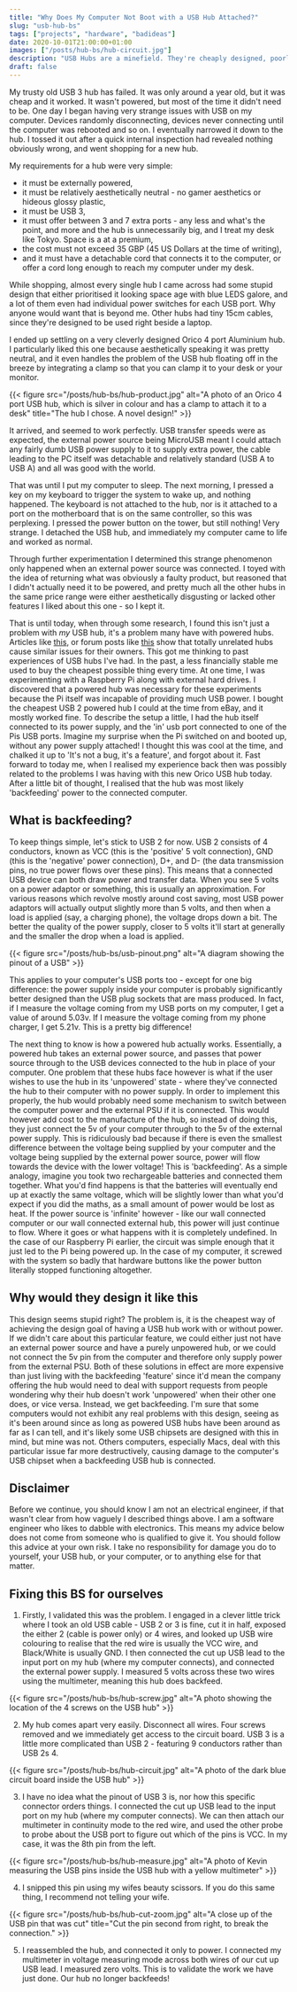 ```yaml
---
title: "Why Does My Computer Not Boot with a USB Hub Attached?"
slug: "usb-hub-bs"
tags: ["projects", "hardware", "badideas"]
date: 2020-10-01T21:00:00+01:00
images: ["/posts/hub-bs/hub-circuit.jpg"]
description: "USB Hubs are a minefield. They're cheaply designed, poorly thought out, and in some cases can potentially damage attached devices. This blog post explores why, and how to fix it."
draft: false
---
```


My trusty old USB 3 hub has failed. It was only around a year old, but it was cheap and it worked. It wasn't powered, but most of the time it didn't need to be. One day I began having very strange issues with USB on my computer. Devices randomly disconnecting, devices never connecting until the computer was rebooted and so on. I eventually narrowed it down to the hub. I tossed it out after a quick internal inspection had revealed nothing obviously wrong, and went shopping for a new hub.

My requirements for a hub were very simple:

* it must be externally powered,
* it must be relatively aesthetically neutral - no gamer aesthetics or hideous glossy plastic,
* it must be USB 3,
* it must offer between 3 and 7 extra ports - any less and what's the point, and more and the hub is unnecessarily big, and I treat my desk like Tokyo. Space is a at a premium,
* the cost must not exceed 35 GBP (45 US Dollars at the time of writing),
* and it must have a detachable cord that connects it to the computer, or offer a cord long enough to reach my computer under my desk.

While shopping, almost every single hub I came across had some stupid design that either prioritised it looking space age with blue LEDS galore, and a lot of them even had individual power switches for each USB port. Why anyone would want that is beyond me. Other hubs had tiny 15cm cables, since they're designed to be used right beside a laptop.

I ended up settling on a very cleverly designed Orico 4 port Aluminium hub. I particularly liked this one because aesthetically speaking it was pretty neutral, and it even handles the problem of the USB hub floating off in the breeze by integrating a clamp so that you can clamp it to your desk or your monitor.

{{< figure src="/posts/hub-bs/hub-product.jpg" alt="A photo of an Orico 4 port USB hub, which is silver in colour and has a clamp to attach it to a desk" title="The hub I chose. A novel design!" >}}

It arrived, and seemed to work perfectly. USB transfer speeds were as expected, the external power source being MicroUSB meant I could attach any fairly dumb USB power supply to it to supply extra power, the cable leading to the PC itself was detachable and relatively standard (USB A to USB A) and all was good with the world.

That was until I put my computer to sleep. The next morning, I pressed a key on my keyboard to trigger the system to wake up, and nothing happened. The keyboard is not attached to the hub, nor is it attached to a port on the motherboard that is on the same controller, so this was perplexing. I pressed the power button on the tower, but still nothing! Very strange. I detached the USB hub, and immediately my computer came to life and worked as normal.

Through further experimentation I determined this strange phenomenon only happened when an external power source was connected. I toyed with the idea of returning what was obviously a faulty product, but reasoned that I didn't actually need it to be powered, and pretty much all the other hubs in the same price range were either aesthetically disgusting or lacked other features I liked about this one - so I kept it.

That is until today, when through some research, I found this isn't just a problem with *my* USB hub, it's a problem many have with powered hubs. Articles like [this](https://www.pro-tools-expert.com/production-expert-1/2019/9/18/warning-your-usb-hub-may-be-harming-your-drives-and-you-may-lose-valuable-studio-work-heres-how-to-fix-it), or forum posts like [this](https://forums.tomshardware.com/threads/computer-wont-start-with-usb-hub-connected.2753255/) show that totally unrelated hubs cause similar issues for their owners. This got me thinking to past experiences of USB hubs I've had. In the past, a less financially stable me used to buy the cheapest possible thing every time. At one time, I was experimenting with a Raspberry Pi along with external hard drives. I discovered that a powered hub was necessary for these experiments because the Pi itself was incapable of providing much USB power. I bought the cheapest USB 2 powered hub I could at the time from eBay, and it mostly worked fine. To describe the setup a little, I had the hub itself connected to its power supply, and the 'in' usb port connected to one of the Pis USB ports. Imagine my surprise when the Pi switched on and booted up, without any power supply attached! I thought this was cool at the time, and chalked it up to 'It's not a bug, it's a feature', and forgot about it. Fast forward to today me, when I realised my experience back then was possibly related to the problems I was having with this new Orico USB hub today. After a little bit of thought, I realised that the hub was most likely 'backfeeding' power to the connected computer.

## What is backfeeding?
To keep things simple, let's stick to USB 2 for now. USB 2 consists of 4 conductors, known as VCC (this is the 'positive' 5 volt connection), GND (this is the 'negative' power connection), D+, and D- (the data transmission pins, no true power flows over these pins). This means that a connected USB device can both draw power and transfer data. When you see 5 volts on a power adaptor or something, this is usually an approximation. For various reasons which revolve mostly around cost saving, most USB power adaptors will actually output slightly more than 5 volts, and then when a load is applied (say, a charging phone), the voltage drops down a bit. The better the quality of the power supply, closer to 5 volts it'll start at generally and the smaller the drop when a load is applied.

{{< figure src="/posts/hub-bs/usb-pinout.png" alt="A diagram showing the pinout of a USB" >}}

This applies to your computer's USB ports too - except for one big difference: the power supply inside your computer is probably significantly better designed than the USB plug sockets that are mass produced. In fact, if I measure the voltage coming from my USB ports on my computer, I get a value of around 5.03v. If I measure the voltage coming from my phone charger, I get 5.21v. This is a pretty big difference!

The next thing to know is how a powered hub actually works. Essentially, a powered hub takes an external power source, and passes that power source through to the USB devices connected to the hub in place of your computer. One problem that these hubs face however is what if the user wishes to use the hub in its 'unpowered' state - where they've connected the hub to their computer with no power supply. In order to implement this properly, the hub would probably need some mechanism to switch between the computer power and the external PSU if it is connected. This would however add cost to the manufacture of the hub, so instead of doing this, they just connect the 5v of your computer through to the 5v of the external power supply. This is ridiculously bad because if there is even the smallest difference between the voltage being supplied by your computer and the voltage being supplied by the external power source, power will flow towards the device with the lower voltage! This is 'backfeeding'. As a simple analogy, imagine you took two rechargeable batteries and connected them together. What you'd find happens is that the batteries will eventually end up at exactly the same voltage, which will be slightly lower than what you'd expect if you did the maths, as a small amount of power would be lost as heat. If the power source is 'infinite' however - like our wall connected computer or our wall connected external hub, this power will just continue to flow. Where it goes or what happens with it is completely undefined. In the case of our Raspberry Pi earlier, the circuit was simple enough that it just led to the Pi being powered up. In the case of my computer, it screwed with the system so badly that hardware buttons like the power button literally stopped functioning altogether.

## Why would they design it like this

This design seems stupid right? The problem is, it is the cheapest way of achieving the design goal of having a USB hub work with or without power. If we didn't care about this particular feature, we could either just not have an external power source and have a purely unpowered hub, or we could not connect the 5v pin from the computer and therefore only supply power from the external PSU. Both of these solutions in effect are more expensive than just living with the backfeeding 'feature' since it'd mean the company offering the hub would need to deal with support requests from people wondering why their hub doesn't work 'unpowered' when their other one does, or vice versa. Instead, we get backfeeding. I'm sure that some computers would not exhibit any real problems with this design, seeing as it's been around since as long as powered USB hubs have been around as far as I can tell, and it's likely some USB chipsets are designed with this in mind, but mine was not. Others computers, especially Macs, deal with this particular issue far more destructively, causing damage to the computer's USB chipset when a backfeeding USB hub is connected.

## Disclaimer

Before we continue, you should know I am not an electrical engineer, if that wasn't clear from how vaguely I described things above. I am a software engineer who likes to dabble with electronics. This means my advice below does not come from someone who is qualified to give it. You should follow this advice at your own risk. I take no responsibility for damage you do to yourself, your USB hub, or your computer, or to anything else for that matter.

## Fixing this BS for ourselves

1. Firstly, I validated this was the problem. I engaged in a clever little trick where I took an old USB cable - USB 2 or 3 is fine, cut it in half, exposed the either 2 (cable is power only) or 4 wires, and looked up USB wire colouring to realise that the red wire is usually the VCC wire, and Black/White is usually GND. I then connected the cut up USB lead to the input port on my hub (where my computer connects), and connected the external power supply. I measured 5 volts across these two wires using the multimeter, meaning this hub does backfeed.

{{< figure src="/posts/hub-bs/hub-screw.jpg" alt="A photo showing the location of the 4 screws on the USB hub" >}}

2. My hub comes apart very easily. Disconnect all wires. Four screws removed and we immediately get access to the circuit board. USB 3 is a little more complicated than USB 2 - featuring 9 conductors rather than USB 2s 4.

{{< figure src="/posts/hub-bs/hub-circuit.jpg" alt="A photo of the dark blue circuit board inside the USB hub" >}}

3. I have no idea what the pinout of USB 3 is, nor how this specific connector orders things.  I connected the cut up USB lead to the input port on my hub (where my computer connects). We can then attach our multimeter in continuity mode to the red wire, and used the other probe to probe about the USB port to figure out which of the pins is VCC. In my case, it was the 8th pin from the left.

{{< figure src="/posts/hub-bs/hub-measure.jpg" alt="A photo of Kevin measuring the USB pins inside the USB hub with a yellow multimeter" >}}

4. I snipped this pin using my wifes beauty scissors. If you do this same thing, I recommend not telling your wife.

{{< figure src="/posts/hub-bs/hub-cut-zoom.jpg" alt="A close up of the USB pin that was cut" title="Cut the pin second from right, to break the connection." >}}

5. I reassembled the hub, and connected it only to power. I connected my multimeter in voltage measuring mode across both wires of our cut up USB lead. I measured zero volts. This is to validate the work we have just done. Our hub no longer backfeeds!
